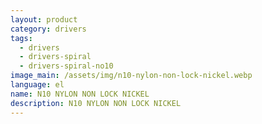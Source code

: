 ```yaml
---
layout: product
category: drivers
tags:
  - drivers
  - drivers-spiral
  - drivers-spiral-no10
image_main: /assets/img/n10-nylon-non-lock-nickel.webp
language: el
name: N10 NYLON NON LOCK NICKEL
description: N10 NYLON NON LOCK NICKEL
---
```

